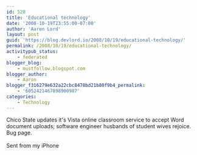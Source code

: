 ```yaml
---
id: 528
title: 'Educational technology'
date: '2008-10-19T23:55:00-07:00'
author: 'Aaron Lord'
layout: post
guid: 'https://blog.devlord.io/2008/10/19/educational-technology/'
permalink: /2008/10/19/educational-technology/
activitypub_status:
    - federated
blogger_blog:
    - mustfollow.blogspot.com
blogger_author:
    - Aaron
blogger_f316279e632a22cbc8478bd21b80f9b4_permalink:
    - '6052421467898900987'
categories:
    - Technology
---
```


Chico State updates it&#039;s Vista online classroom service to accept Word document uploads; software engineer husbands of student wives rejoice.  <a>Bug page</a>.<br /><br />Sent from my iPhone